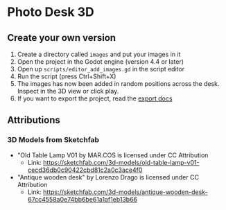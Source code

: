 # Photo Desk 3D

## Create your own version
1. Create a directory called `images` and put your images in it
2. Open the project in the Godot engine (version 4.4 or later)
3. Open up `scripts/editor_add_images.gd` in the script editor
4. Run the script (press Ctrl+Shift+X)
5. The images has now been added in random positions across the desk. Inspect in the 3D view or click play.
6. If you want to export the project, read the [export docs](https://docs.godotengine.org/en/latest/tutorials/export/exporting_projects.html)

## Attributions

### 3D Models from Sketchfab
- "Old Table Lamp V01 by MAR.COS is licensed under CC Attribution
  - Link: https://sketchfab.com/3d-models/old-table-lamp-v01-cecd36db0c90422cbd81c2a0c3ace4f0
- "Antique wooden desk" by Lorenzo Drago is licensed under CC Attribution
  - Link: https://sketchfab.com/3d-models/antique-wooden-desk-67cc4558a0e74bb6be61a1af1eb13b66
